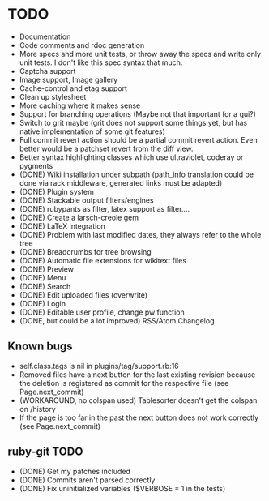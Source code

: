 TODO
====

- Documentation
- Code comments and rdoc generation
- More specs and more unit tests, or throw away
  the specs and write only unit tests. I don't like
  this spec syntax that much.
- Captcha support
- Image support, Image gallery
- Cache-control and etag support
- Clean up stylesheet
- More caching where it makes sense
- Support for branching operations (Maybe not that important for a gui?)
- Switch to grit maybe (grit does not support some things yet, but has native implementation of some git features)
- Full commit revert action should be a partial commit revert action. Even better would be a patchset revert from the diff view.
- Better syntax highlighting classes which use ultraviolet, coderay or pygments
- (DONE) Wiki installation under subpath (path_info translation could be done
  via rack middleware, generated links must be adapted)
- (DONE) Plugin system
- (DONE) Stackable output filters/engines
- (DONE) rubypants as filter, latex support as filter....
- (DONE) Create a larsch-creole gem
- (DONE) LaTeX integration
- (DONE) Problem with last modified dates, they always refer to the whole tree
- (DONE) Breadcrumbs for tree browsing
- (DONE) Automatic file extensions for wikitext files
- (DONE) Preview
- (DONE) Menu
- (DONE) Search
- (DONE) Edit uploaded files (overwrite)
- (DONE) Login
- (DONE) Editable user profile, change pw function
- (DONE, but could be a lot improved) RSS/Atom Changelog

Known bugs
----------

- self.class.tags is nil in plugins/tag/support.rb:16
- Removed files have a next button for the last existing revision
  because the deletion is registered as commit for the respective file
  (see Page.next_commit)
- (WORKAROUND, no colspan used) Tablesorter doesn't get the colspan on /history
- If the page is too far in the past the next button does not work correctly
  (see Page.next_commit)

ruby-git TODO
-------------

- (DONE) Get my patches included
- (DONE) Commits aren't parsed correctly
- (DONE) Fix uninitialized variables ($VERBOSE = 1 in the tests)

